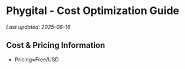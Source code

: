 # Phygital - Cost Optimization Guide

*Last updated: 2025-08-16*

## Cost & Pricing Information

- Pricing=Free/USD

